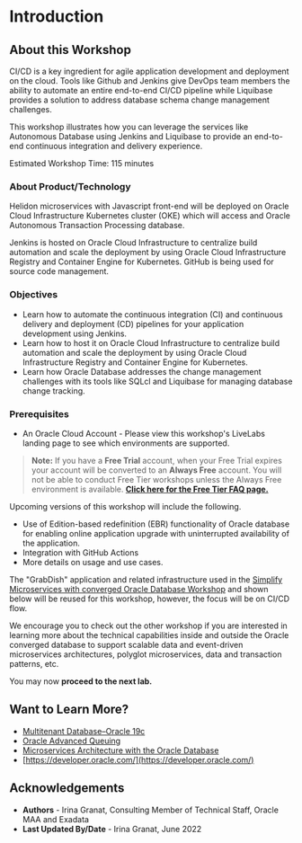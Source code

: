 # Introduction

## About this Workshop

CI/CD is a key ingredient for agile application development and deployment on the cloud. Tools like Github and Jenkins give DevOps team members the ability to automate an entire end-to-end CI/CD pipeline while Liquibase provides a solution to address database schema change management challenges.

This workshop illustrates how you can leverage the services like Autonomous Database using Jenkins and Liquibase to provide an end-to-end continuous integration and delivery experience.

Estimated Workshop Time: 115 minutes

### About Product/Technology

Helidon microservices with Javascript front-end will be deployed on Oracle Cloud Infrastructure Kubernetes cluster (OKE) which will access and Oracle Autonomous Transaction Processing database.

Jenkins is hosted on Oracle Cloud Infrastructure to centralize build automation and scale the deployment by using Oracle Cloud Infrastructure Registry and Container Engine for Kubernetes. GitHub is being used for source code management.

### Objectives

* Learn how to automate the continuous integration (CI) and continuous delivery and deployment (CD) pipelines for your application development using Jenkins.
* Learn how to host it on Oracle Cloud Infrastructure to centralize build automation and scale the deployment by using Oracle Cloud Infrastructure Registry and Container Engine for Kubernetes.
* Learn how Oracle Database addresses the change management challenges with its tools like SQLcl and Liquibase for managing database change tracking.

### Prerequisites

* An Oracle Cloud Account - Please view this workshop's LiveLabs landing page to see which environments are supported.

> **Note:** If you have a **Free Trial** account, when your Free Trial expires your account will be converted to an **Always Free** account. You will not be able to conduct Free Tier workshops unless the Always Free environment is available.
 **[Click here for the Free Tier FAQ page.](https://www.oracle.com/cloud/free/faq.html)**

 Upcoming versions of this workshop will include the following.
 - Use of Edition-based redefinition (EBR) functionality of Oracle database for enabling online application upgrade with uninterrupted availability of the application. 
 - Integration with GitHub Actions
 - More details on usage and use cases.
 
 The "GrabDish" application and related infrastructure used in the [Simplify Microservices with converged Oracle Database Workshop](http://bit.ly/bettermicroservices) and shown below will be reused for this workshop, however, the focus will be on CI/CD flow. 

We encourage you to check out the other workshop if you are interested in learning more about the technical capabilities inside and outside the Oracle converged database to support scalable data and event-driven microservices architectures, polyglot microservices, data and transaction patterns, etc.

 You may now **proceed to the next lab.**

## Want to Learn More?

* [Multitenant Database–Oracle 19c](https://www.oracle.com/database/technologies/multitenant.html)
* [Oracle Advanced Queuing](https://docs.oracle.com/en/database/oracle/oracle-database/19/adque/aq-introduction.html)
* [Microservices Architecture with the Oracle Database](https://www.oracle.com/technetwork/database/availability/trn5515-microserviceswithoracle-5187372.pdf)
* [https://developer.oracle.com/](https://developer.oracle.com/)

## Acknowledgements

* **Authors** - Irina Granat, Consulting Member of Technical Staff, Oracle MAA and Exadata
* **Last Updated By/Date** - Irina Granat, June 2022
